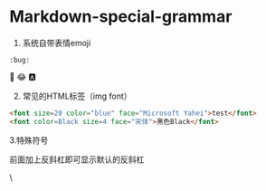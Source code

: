 # Markdown-special-grammar



1. 系统自带表情emoji

`:bug:`

:bug: :joy: :a:

2. 常见的HTML标签（img font）

~~~html
<font size=20 color="blue" face="Microsoft Yahei">test</font>
<font color=Black size=4 face="宋体">黑色Black</font>
~~~

3.特殊符号

前面加上反斜杠即可显示默认的反斜杠

\\

